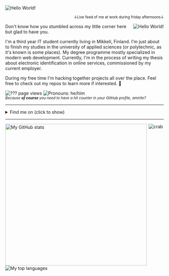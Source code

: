 <img src="https://jaha1.mbnet.fi/kuvat/oie_cEqh0sjvGOAc.gif" align="center" alt="Hello World!" />

<p align="right"><sub>&darr;Live feed of me at work during friday afternoons&darr;</sub></p>
<img src="https://jaha1.mbnet.fi/kuvat/coder.gif" align="right" alt="Hello World!" />

Don't know how you stumbled across my little corner here but glad to have you.

I'm a third year IT student currently living in Mikkeli, Finland. I'm just about to finish my studies in the university of applied sciences (or polytechnic, as     it's known is some places). My degree programme mostly specialized in modern web development. Currently, I'm in the process of writing my thesis about electronic identification in online services, commissioned by my current employer.

During my free time I'm hacking together projects all over the place. Feel free to check out my repos to learn more if interested. 🙂

<p>
    <img src="https://dyn.kissakala.fi:8080/latest.svg" alt="??? page views" />
    <img src="https://img.shields.io/static/v1?label=Pronouns&message=he%2Fhim&style=plastic&cacheSeconds=7200" alt="Pronouns: he/him" />
    <br />
    <sub><em>Because <b>of course</b> you need to have a hit counter in your GitHub profile, amirite?</em></sub>
</p>

- - - -

<details>
    <summary>Find me on (click to show)</summary>
    <br />
    <a align="left" href="mailto:haiko.jani@gmail.com"><img src="https://img.shields.io/static/v1?label=&message=haiko.jani@gmail.com&color=D44638&labelColor=C6C6C6&style=flat&logo=gmail" alt="Email" /></a>
    &nbsp;
    <a align="left" href="https://t.me/JakeRaccoon"><img src="https://img.shields.io/static/v1?label=&message=JakeRaccoon&color=0088cc&style=flat&logo=telegram" alt="Telegram" /></a>
    &nbsp;
    <a align="left" href="https://www.facebook.com/jani.haiko.1/"><img src="https://img.shields.io/static/v1?label=&message=Jani%20Haiko&color=898F9C&style=flat&logo=facebook" alt="Facebook" /></a>
    &nbsp;
    <span align="left"><img src="https://img.shields.io/static/v1?label=&message=JaHa1%237282&color=2C2F33&style=flat&logo=discord" alt="Discord" /></span>
    &nbsp;
    <a align="left" href="https://steamcommunity.com/id/hiilivety/"><img src="https://img.shields.io/static/v1?label=&message=DisasterMaster&color=1b2838&style=flat&logo=steam" alt="Steam" /></a>
    &nbsp;
    <a align="left" href="https://www.linkedin.com/in/janihaiko/"><img src="https://img.shields.io/static/v1?label=LinkedIn&message=29&style=social&logo=linkedin" alt="LinkedIn" /></a>
</details>

- - - -

<img align="left" width="450" src="https://github-readme-stats.vercel.app/api?username=ojaha065&count_private=true&show_icons=true&theme=vue&include_all_commits=true" alt="My GitHub stats" />
<img align="left" src="https://github-readme-stats.vercel.app/api/top-langs/?username=ojaha065&hide=ShaderLab,GLSL,HLSL&langs_count=10&layout=compact&hide_border=true" alt="My top languages" />

<p align="center">
    <img align="center" src="https://jaha1.mbnet.fi/kuvat/68747470733a2f2f696e74726f2e727573746272696467652e636f6d2f696d672f6665727269732e676966.gif" alt="crab" />
</p>
